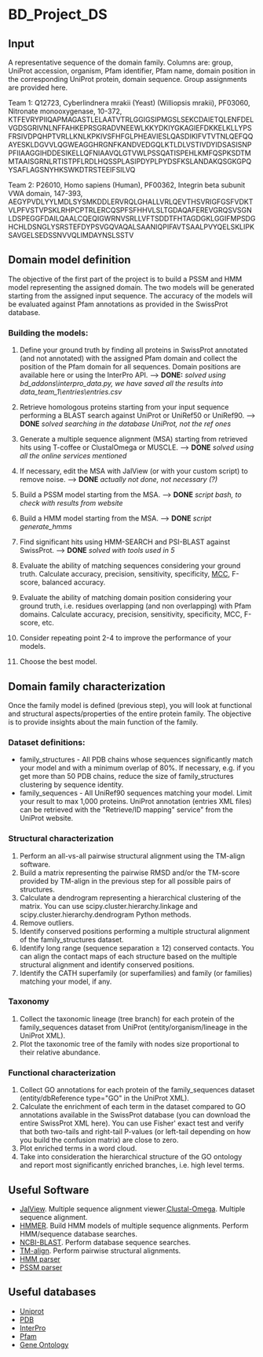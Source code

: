 # BD_Project_DS

## Input

A representative sequence of the domain family. Columns are: group, UniProt accession, organism, Pfam identifier, Pfam name, domain position in the corresponding UniProt protein, domain sequence. Group assignments are provided here.

Team 1: Q12723, Cyberlindnera mrakii (Yeast) (Williopsis mrakii), PF03060, Nitronate monooxygenase, 10-372, KTFEVRYPIIQAPMAGASTLELAATVTRLGGIGSIPMGSLSEKCDAIETQLENFDELVGDSGRIVNLNFFAHKEPRSGRADVNEEWLKKYDKIYGKAGIEFDKKELKLLYPSFRSIVDPQHPTVRLLKNLKPKIVSFHFGLPHEAVIESLQASDIKIFVTVTNLQEFQQAYESKLDGVVLQGWEAGGHRGNFKANDVEDGQLKTLDLVSTIVDYIDSASISNPPFIIAAGGIHDDESIKELLQFNIAAVQLGTVWLPSSQATISPEHLKMFQSPKSDTMMTAAISGRNLRTISTPFLRDLHQSSPLASIPDYPLPYDSFKSLANDAKQSGKGPQYSAFLAGSNYHKSWKDTRSTEEIFSILVQ

Team 2: P26010, Homo sapiens (Human), PF00362, Integrin beta subunit VWA domain, 147-393, AEGYPVDLYYLMDLSYSMKDDLERVRQLGHALLVRLQEVTHSVRIGFGSFVDKTVLPFVSTVPSKLRHPCPTRLERCQSPFSFHHVLSLTGDAQAFEREVGRQSVSGNLDSPEGGFDAILQAALCQEQIGWRNVSRLLVFTSDDTFHTAGDGKLGGIFMPSDGHCHLDSNGLYSRSTEFDYPSVGQVAQALSAANIQPIFAVTSAALPVYQELSKLIPKSAVGELSEDSSNVVQLIMDAYNSLSSTV

## Domain model definition

The objective of the first part of the project is to build a PSSM and HMM model representing the assigned domain. The two models will be generated starting from the assigned input sequence. The accuracy of the models will be evaluated against Pfam annotations as provided in the SwissProt database.

### Building the models:

1. Define your ground truth by finding all proteins in SwissProt annotated (and not annotated) with the assigned Pfam domain and collect the position of the Pfam domain for all sequences. Domain positions are available here or using the InterPro API. --> **DONE:** _solved using bd_addons\interpro_data.py, we have saved all the results into data_team_1\entries\entries.csv_
2. Retrieve homologous proteins starting from your input sequence performing a BLAST search against UniProt or UniRef50 or UniRef90\. --> **DONE** _solved searching in the database UniProt, not the ref ones_

3. Generate a multiple sequence alignment (MSA) starting from retrieved hits using T-coffee or ClustalOmega or MUSCLE. --> **DONE** _solved using all the online services mentioned_

4. If necessary, edit the MSA with JalView (or with your custom script) to remove noise. --> **DONE** _actually not done, not necessary (?)_

5. Build a PSSM model starting from the MSA. --> **DONE** _script bash, to check with results from website_

6. Build a HMM model starting from the MSA. --> **DONE** _script generate_hmms_

7. Find significant hits using HMM-SEARCH and PSI-BLAST against SwissProt. --> **DONE** _solved with tools used in 5_

8. Evaluate the ability of matching sequences considering your ground truth. Calculate accuracy, precision, sensitivity, specificity, [MCC](https://en.wikipedia.org/wiki/Matthews_correlation_coefficient#:~:text=The%20MCC%20is%20in%20essence%20a%20correlation%20coefficient,%E2%88%921%20indicates%20total%20disagreement%20between%20prediction%20and%20observation>.), F-score, balanced accuracy.

9. Evaluate the ability of matching domain position considering your ground truth, i.e. residues overlapping (and non overlapping) with Pfam domains. Calculate accuracy, precision, sensitivity, specificity, MCC, F-score, etc.

10. Consider repeating point 2-4 to improve the performance of your models.

11. Choose the best model.

## Domain family characterization

Once the family model is defined (previous step), you will look at functional and structural aspects/properties of the entire protein family. The objective is to provide insights about the main function of the family.

### Dataset definitions:

- family_structures - All PDB chains whose sequences significantly match your model and with a minimum overlap of 80%. If necessary, e.g. if you get more than 50 PDB chains, reduce the size of family_structures clustering by sequence identity.
- family_sequences - All UniRef90 sequences matching your model. Limit your result to max 1,000 proteins. UniProt annotation (entries XML files) can be retrieved with the "Retrieve/ID mapping" service" from the UniProt website.

### Structural characterization

1. Perform an all-vs-all pairwise structural alignment using the TM-align software.
2. Build a matrix representing the pairwise RMSD and/or the TM-score provided by TM-align in the previous step for all possible pairs of structures.
3. Calculate a dendrogram representing a hierarchical clustering of the matrix. You can use scipy.cluster.hierarchy.linkage and scipy.cluster.hierarchy.dendrogram Python methods.
4. Remove outliers.
5. Identify conserved positions performing a multiple structural alignment of the family_structures dataset.
6. Identify long range (sequence separation ≥ 12) conserved contacts. You can align the contact maps of each structure based on the multiple structural alignment and identify conserved positions.
7. Identify the CATH superfamily (or superfamilies) and family (or families) matching your model, if any.

### Taxonomy

1. Collect the taxonomic lineage (tree branch) for each protein of the family_sequences dataset from UniProt (entity/organism/lineage in the UniProt XML).
2. Plot the taxonomic tree of the family with nodes size proportional to their relative abundance.

### Functional characterization

1. Collect GO annotations for each protein of the family_sequences dataset (entity/dbReference type="GO" in the UniProt XML).
2. Calculate the enrichment of each term in the dataset compared to GO annotations available in the SwissProt database (you can download the entire SwissProt XML here). You can use Fisher' exact test and verify that both two-tails and right-tail P-values (or left-tail depending on how you build the confusion matrix) are close to zero.
3. Plot enriched terms in a word cloud.
4. Take into consideration the hierarchical structure of the GO ontology and report most significantly enriched branches, i.e. high level terms.

## Useful Software

- [JalView](http://www.jalview.org). Multiple sequence alignment viewer.[Clustal-Omega](http://www.clustal.org/omega/). Multiple sequence alignment.
- [HMMER](http://hmmer.org/). Build HMM models of multiple sequence alignments. Perform HMM/sequence database searches.
- [NCBI-BLAST](ftp://ftp.ncbi.nlm.nih.gov/blast/executables/blast+/LATEST/). Perform database sequence searches.
- [TM-align](https://zhanglab.ccmb.med.umich.edu/TM-align/). Perform pairwise structural alignments.
- [HMM parser](https://github.com/EnzoAndree/HmmPy)
- [PSSM parser](https://github.com/welhefna/PSSM)

## Useful databases

- [Uniprot](https://www.uniprot.org/)
- [PDB](https://www.rcsb.org/)
- [InterPro](https://www.ebi.ac.uk/interpro/)
- [Pfam](https://pfam.xfam.org/)
- [Gene Ontology](http://geneontology.org/docs/download-ontology/)
